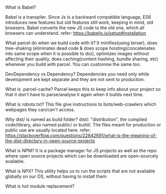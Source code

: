 What is Babel?

Babel is a transpiler. Since Js is a backward compatible language, ES6 introduces new features but old features still work, keeping in mind, old browsers. Babel converts the new JS code to the old one, which all browsers can understand.
refer: https://babeljs.io/setup#installation

What parcel do when we build code with it?
It minifies(using terser), does tree-shaking (eliminates dead code & does scope hoisting(concatenates into same scope when it is possible to do)), optimizes images without affecting their quality, does caching(content hashing, bundle sharing, etc) whenever you build with parcel. You can customise the same too.

DevDependency vs Dependency?
Dependencies you need only while development are kept separate and they are not sent to production.

What is .parcel-cache?
Parcel keeps this to keep info about your project so that it don't have to parse/analyse it again when it builds next time.

What is robots.txt?
This file give instructions to bots/web-crawlers which webpages they can/can't access.

Why dist/ is named as build folder?
dist/: "distribution", the compiled code/library, also named public/ or build/. The files meant for production or public use are usually located here.
refer: https://stackoverflow.com/questions/22842691/what-is-the-meaning-of-the-dist-directory-in-open-source-projects

What is NPM?
It is a package manager for JS projects as well as the repo where open source projects which can be downloaded are open-sourcely available.

What is NPX?
This utility helps us to run the scripts that are not available globally on our OS, without having to install them

What is hot module replacement?
